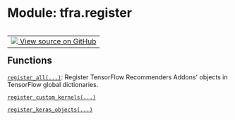 <div itemscope itemtype="http://developers.google.com/ReferenceObject">
<meta itemprop="name" content="tfra.register" />
<meta itemprop="path" content="Stable" />
</div>

# Module: tfra.register

<!-- Insert buttons and diff -->

<table class="tfo-notebook-buttons tfo-api nocontent" align="left">
<td>
  <a target="_blank" href="https://github.com/tensorflow/recommenders-addons/tree/master/tensorflow_recommenders_addons/register.py">
    <img src="https://www.tensorflow.org/images/GitHub-Mark-32px.png" />
    View source on GitHub
  </a>
</td>
</table>







## Functions

[`register_all(...)`](../tfra/register/register_all.md): Register TensorFlow Recommenders Addons' objects in TensorFlow global dictionaries.

[`register_custom_kernels(...)`](../tfra/register/register_custom_kernels.md)

[`register_keras_objects(...)`](../tfra/register/register_keras_objects.md)

